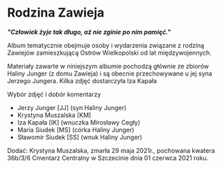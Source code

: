 # Rodzina Zawieja

***"Człowiek żyje tak długo, aż nie zginie po nim pamięć."***

Album tematycznie obejmuje osoby i wydarzenia związane z rodziną Zawiejów zamieszkującą Ostrów Wielkopolski od lat międzywojennych.

Materiały zawarte w niniejszym albumie pochodzą głównie ze zbiorów Haliny Junger (z domu Zawieja) i są obecnie przechowywane u jej syna Jerzego Jungera. Kilka zdjęć dostarczyła Iza Kapała

Wybór zdjęć i dobór komentarzy

- Jerzy Junger [JJ] (syn Haliny Junger)
- Krystyna Muszalska [KM]
- Iza Kapała [IK] (wnuczka Mirosławy Cegły)
- Maria Siudek [MS] (córka Haliny Junger)
- Sławomir Siudek [SS] (wnuk Haliny Junger)

Dodać: Krystyna Muszalska, zmarła 29 maja 2021r., pochowana kwatera 36b/3/6 Cmentarz Centralny w Szczecinie dnia 01 czerwca 2021 roku.
